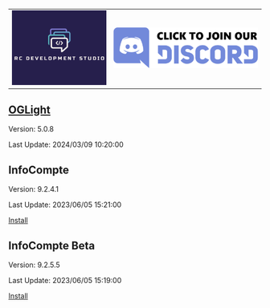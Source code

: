 <table style="border: 0px">
<tr style="border: 0px">
<td style="width: 40%; border: 0px"><img src="images/logo2.png"  width="100%"></td>
<td style="width: 100%; border: 0px"><a href="https://discord.gg/uYrytKfeGT" target="_blank"><img src="images/discord.png"  width="100%"></a>
</td>
</tr>
</table>

## [OGLight](https://github.com/igoptx/ogameTools/tree/main/OGLight)

Version: 5.0.8

Last Update: 2024/03/09 10:20:00

## InfoCompte

Version: 9.2.4.1

Last Update: 2023/06/05 15:21:00

[Install](https://github.com/igoptx/ogameTools/raw/main/InfoCompte/InfoCompte.user.js)

## InfoCompte Beta

Version: 9.2.5.5

Last Update: 2023/06/05 15:19:00

[Install](https://github.com/igoptx/ogameTools/raw/main/InfoCompte/InfoCompte_beta.user.js)
